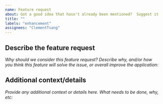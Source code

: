 ```yaml
---
name: Feature request
about: Got a good idea that hasn't already been mentioned?  Suggest it!
title: ""
labels: "enhancement"
assignees: "ClementTsang"
---
```


## Describe the feature request

_Why should we consider this feature request? Describe why, and/or how you think this feature will solve the issue, or overall improve the application:_

## Additional context/details

_Provide any additional context or details here. What needs to be done, why, etc:_

